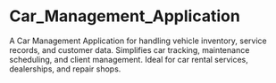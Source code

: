 # Car_Management_Application
A Car Management Application for handling vehicle inventory, service records, and customer data. Simplifies car tracking, maintenance scheduling, and client management. Ideal for car rental services, dealerships, and repair shops.
